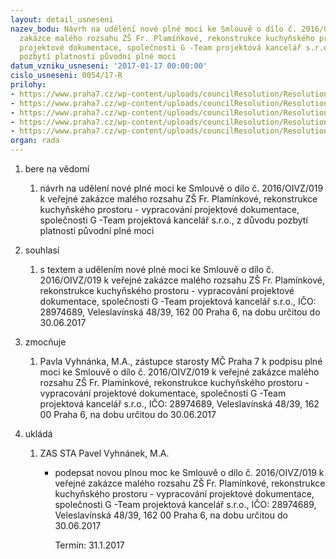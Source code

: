```yaml
---
layout: detail_usneseni
nazev_bodu: Návrh na udělení nové plné moci ke Smlouvě o dílo č. 2016/OIVZ/019 k veřejné
  zakázce malého rozsahu ZŠ Fr. Plamínkové, rekonstrukce kuchyňského prostoru - vypracování
  projektové dokumentace, společnosti G -Team projektová kancelář s.r.o., z důvodu
  pozbytí platnosti původní plné moci
datum_vzniku_usneseni: '2017-01-17 00:00:00'
cislo_usneseni: 0054/17-R
prilohy:
- https://www.praha7.cz/wp-content/uploads/councilResolution/Resolutions/28777/export/01DZ_PM3Gteam~156725.docx
- https://www.praha7.cz/wp-content/uploads/councilResolution/Resolutions/28777/export/02_PM3Gteam~156724.pdf
- https://www.praha7.cz/wp-content/uploads/councilResolution/Resolutions/28777/export/03_PM3Gteam~156723.pdf
- https://www.praha7.cz/wp-content/uploads/councilResolution/Resolutions/28777/export/04_PM3Gteam~156722.doc
- https://www.praha7.cz/wp-content/uploads/councilResolution/Resolutions/28777/export/export~296907.pdf
organ: rada
---
```

<ol id="urzList" class="urzList_view"><li id="" class="urzClass1"><span name="1">bere na vědomí</span><ol class="urzOlClass"><li style="text-align: left;" id="" class="urzClass2"><span><p>návrh na udělení nové plné moci ke Smlouvě o dílo č. 2016/OIVZ/019 k veřejné zakázce malého rozsahu ZŠ Fr. Plamínkové, rekonstrukce kuchyňského prostoru - vypracování projektové dokumentace, společnosti G -Team projektová kancelář s.r.o., z důvodu pozbytí platnosti původní plné moci</p></span></li></ol></li><li id="" class="urzClass1"><span name="26">souhlasí</span><ol id="" class="urzOlClass"><li style="text-align: left;" id="" class="urzClass2"><span><p>s textem a udělením nové plné moci ke Smlouvě o dílo č. 2016/OIVZ/019 k veřejné zakázce malého rozsahu ZŠ Fr. Plamínkové, rekonstrukce kuchyňského prostoru - vypracování projektové dokumentace, společnosti G -Team projektová kancelář s.r.o., IČO: 28974689, Veleslavínská 48/39, 162 00 Praha 6, na dobu určitou do 30.06.2017</p></span></li></ol></li><li id="" class="urzClass1"><span name="41">zmocňuje</span><ol class="urzOlClass"><li style="text-align: left;" id="" class="urzClass2"><span><p>Pavla Vyhnánka, M.A., zástupce starosty MČ Praha 7 k podpisu plné moci ke Smlouvě o dílo č. 2016/OIVZ/019 k veřejné zakázce malého rozsahu ZŠ Fr. Plamínkové, rekonstrukce kuchyňského prostoru - vypracování projektové dokumentace, společnosti G -Team projektová kancelář s.r.o., IČO: 28974689, Veleslavínská 48/39, 162 00 Praha 6, na dobu určitou do 30.06.2017</p></span></li></ol></li><li class="urzClass1" id="urzUkoly"><span name="1">ukládá</span><ol class="urzOlClass"><li class="urzClass2"><span><p>ZAS STA Pavel Vyhnánek, M.A.</p></span><ul class="urzUlClass"><li class="urzClass3"><span><p>podepsat novou plnou moc ke Smlouvě o dílo č. 2016/OIVZ/019 k veřejné zakázce malého rozsahu ZŠ Fr. Plamínkové, rekonstrukce kuchyňského prostoru - vypracování projektové dokumentace, společnosti G -Team projektová kancelář s.r.o., IČO: 28974689, Veleslavínská 48/39, 162 00 Praha 6, na dobu určitou do 30.06.2017</p></span><span class="urzUkolTermin">  Termín:&nbsp;31.1.2017</span></li></ul></li></ol></li></ol>